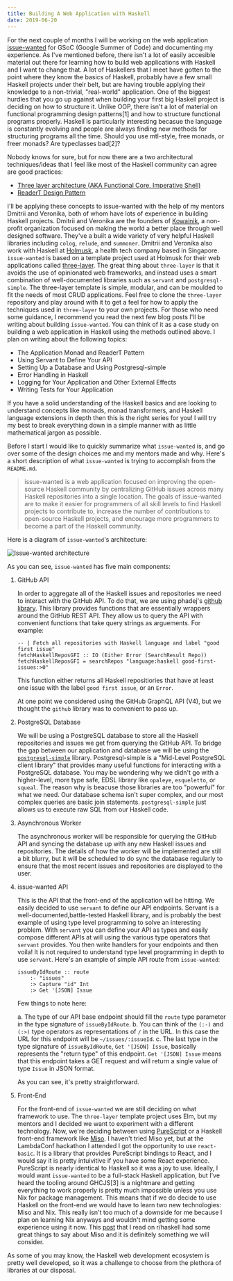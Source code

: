 ```yaml
---
title: Building A Web Application with Haskell
date: 2019-06-20
---
```


For the next couple of months I will be working on the web application [issue-wanted](https://summerofcode.withgoogle.com/projects/#5585364545175552) for GSoC (Google Summer of Code) and documenting my experience. As I've mentioned before, there isn't a lot of easily accesible material out there for learning how to build web applications with Haskell and I want to change that. A lot of Haskellers that I meet have gotten to the point where they know the basics of Haskell, probably have a few small Haskell projects under their belt, but are having trouble applying their knowledge to a non-trivial, "real-world" application. One of the biggest hurdles that you go up against when building your first big Haskell project is deciding on how to structure it. Unlike OOP, there isn't a lot of material on functional programming design patterns\[1\] and how to structure functional programs properly. Haskell is particularly interesting becasue the language is constantly evolving and people are always finding new methods for structuring programs all the time. Should you use mtl-style, free monads, or freer monads? Are typeclasses bad\[2\]?

Nobody knows for sure, but for now there are a two architectural techniques/ideas that I feel like most of the Haskell community can agree are good practices:

* [Three layer architecture (AKA Functional Core, Imperative Shell)](https://www.parsonsmatt.org/2018/03/22/three_layer_haskell_cake.html)
* [ReaderT Design Pattern](https://www.fpcomplete.com/blog/2017/06/readert-design-pattern)

I'll be applying these concepts to issue-wanted with the help of my mentors Dmitrii and Veronika, both of whom have lots of experience in building Haskell projects.
Dmitrii and Veronika are the founders of [Kowainik](https://kowainik.github.io/), a non-profit organization focused on making the world a better place through well designed software. They've a built a wide variety of very helpful Haskell libraries including `colog`, `relude`, and `summoner`. Dmitrii and Veronika also work with Haskell at [Holmusk](https://www.holmusk.com/), a health tech company based in Singapore. `issue-wanted` is based on a template project used at Holmusk for their web applications called [three-layer](https://github.com/Holmusk/three-layer). The great thing about `three-layer` is that it avoids the use of opinionated web frameworks, and instead uses a smart combination of well-documented libraries such as `servant` and `postgresql-simple`. The three-layer template is simple, modular, and can be moulded to fit the needs of most CRUD applications. Feel free to clone the `three-layer` repository and play around with it to get a feel for how to apply the techniques used in `three-layer` to your own projects. For those who need some guidance, I recommend you read the next few blog posts I'll be writing about building `issue-wanted`. You can think of it as a case study on building a web application in Haskell using the methods outlined above. I plan on writing about the following topics: 

* The Application Monad and ReaderT Pattern
* Using Servant to Define Your API 
* Setting Up a Database and Using Postgresql-simple
* Error Handling in Haskell
* Logging for Your Application and Other External Effects
* Writing Tests for Your Application

If you have a solid understanding of the Haskell basics and are looking to understand concepts like monads, monad transformers, and Haskell language extensions in depth then this is the right series for you! I will try my best to break everything down in a simple manner with as little mathematical jargon as possible. 

Before I start I would like to quickly summarize what `issue-wanted` is, and go over some of the design choices me and my mentors made and why. Here's a short description of what `issue-wanted` is trying to accomplish from the `README.md`.

> issue-wanted is a web application focused on improving the open-source Haskell community by centralizing GitHub issues across many Haskell repositories into a single location. The goals of issue-wanted are to make it easier for programmers of all skill levels to find Haskell projects to contribute to, increase the number of contributions to open-source Haskell projects, and encourage more programmers to become a part of the Haskell community.

Here is a diagram of `issue-wanted`'s architecture:

![Issue-wanted architecture](issue-wanted.png)

As you can see, `issue-wanted` has five main components:

1. GitHub API

   In order to aggregate all of the Haskell issues and repositories we need to interact with the GitHub API. To do that, we are using phadej's [github library](). This library provides functions that are essentially wrappers around the GitHub REST API. They allow us to query the API with convenient functions that take query strings as arguements. For example:
   
   ~~~ {.haskell .numberLines}
   -- | Fetch all repositories with Haskell language and label "good first issue"
   fetchHaskellReposGFI :: IO (Either Error (SearchResult Repo))
   fetchHaskellReposGFI = searchRepos "language:haskell good-first-issues:>0"
   ~~~

   This function either returns all Haskell repositiories that have at least one issue with the label `good first issue`, or an `Error`.
   
   At one point we considered using the GitHub GraphQL API (V4), but we thought the `github` library was to convenient to pass up.

2. PostgreSQL Database
   
   We will be using a PostgreSQL database to store all the Haskell repositories and issues we get from querying the GitHub API. To bridge the gap between our application and database we will be using the [`postgresql-simple`]() library. Postgresql-simple is a "Mid-Level PostgreSQL client library" that provides many useful functions for interacting with a PostgreSQL database. You may be wondering why we didn't go with a higher-level, more type safe, EDSL library like `opaleye`, `esqueletto`, or `squeal`. The reason why is beacuse those libraries are too "powerful" for what we need. Our database schema isn't super complex, and our most complex queries are basic join statements. `postgresql-simple` just allows us to execute raw SQL from our Haskell code.

3. Asynchronous Worker

   The asynchronous worker will be responsible for querying the GitHub API and syncing the database up with any new Haskell issues and repositories. The details of how the worker will be implemented are still a bit blurry, but it will be scheduled to do sync the database regularly to ensure that the most recent issues and repositories are displayed to the user.  

4. issue-wanted API

    This is the API that the front-end of the application will be hitting. We easily decided to use `servant` to define our API endpoints. Servant is a well-documented,battle-tested Haskell library, and is probably the best example of using type level programming to solve an interesting problem. With `servant` you can define your API as types and easily compose different APIs at will using the various type operators that `servant` provides. You then write handlers for your endpoints and then voila! It is not required to understand type level programming in depth to use `servant`. Here's an example of simple API route from `issue-wanted`:
    
    ~~~ {.haskell .numberLines}
    issueByIdRoute :: route
        :- "issues"
        :> Capture "id" Int
        :> Get '[JSON] Issue
    ~~~

    Few things to note here:

    a. The type of our API base endpoint should fill the `route` type parameter in the type signature of `issueByIdRoute`. 
    b. You can think of the `(:-)` and `(:>)` type operators as representations of `/` in the URL. In this case the URL for this endpoint
       will be `~/issues/:issueId`.
    c. The last type in the type signature of `issueByIdRoute`, `Get '[JSON] Issue`, basically represents the "return type" of this endpoint. `Get '[JSON] Issue` means
       that this endpoint takes a GET request and will return a single value of type `Issue` in JSON format.

    As you can see, it's pretty straightforward.

5. Front-End

   For the front-end of `issue-wanted` we are still deciding on what framework to use. The `three-layer` template project uses Elm, but my mentors and I decided we want to experiment with a different technology. Now, we're deciding between using [PureScript]() or a Haskell front-end framework like [Miso](). I haven't tried Miso yet, but at the LambdaConf hackathon I attended I got the opportunity to use `react-basic`. It is a library that provides PureScript bindings to React, and I would say it is pretty intuivitive if you have some React experience. PureScript is nearly identical to Haskell so it was a joy to use. Ideally, I would want `issue-wanted` to be a full-stack Haskell application, but I've heard the tooling around GHCJS\[3\] is a nightmare and getting everything to work properly is pretty much impossible unless you use Nix for package management. This means that if we do decide to use Haskell on the front-end we would have to learn two new technologies: Miso and Nix. This really isn't too much of a downside for me because I plan on learning Nix anyways and wouldn't mind getting some experience using it now. This [post](https://www.reddit.com/r/haskell/comments/bco8he/polimorphiccom_haskell_web_development_using_miso/) that I read on r/haskell had some great things to say about Miso and it is definitely something we will consider. 

As some of you may know, the Haskell web development ecosystem is pretty well developed, so it was a challenge to choose from the plethora of libraries at our disposal.  
